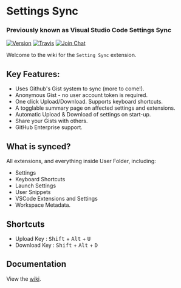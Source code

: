 # Settings Sync

### Previously known as Visual Studio Code Settings Sync

[![Version](https://vsmarketplacebadge.apphb.com/version/Shan.code-settings-sync.svg)](https://marketplace.visualstudio.com/items?itemName=Shan.code-settings-sync) [![Travis](https://img.shields.io/travis/rust-lang/rust.svg)](https://marketplace.visualstudio.com/items?itemName=Shan.code-settings-sync) [![Join Chat](https://badges.gitter.im/Join%20Chat.svg)](https://gitter.im/code-settings-sync)

Welcome to the wiki for the `Setting Sync` extension.


## Key Features:

- Uses Github's Gist system to sync (more to come!).
- Anonymous Gist - no user account token is required.
- One click Upload/Download. Supports keyboard shortcuts.
- A togglable summary page on affected settings and extensions.
- Automatic Upload & Download of settings on start-up.
- Share your Gists with others.
- GitHub Enterprise support.


## What is synced?
All extensions, and everything inside User Folder, including:
- Settings
- Keyboard Shortcuts
- Launch Settings
- User Snippets
- VSCode Extensions and Settings
- Workspace Metadata.

## Shortcuts
- Upload Key : <kbd>Shift</kbd> + <kbd>Alt</kbd> + <kbd>U</kbd>
- Download Key : <kbd>Shift</kbd> + <kbd>Alt</kbd> + <kbd>D</kbd>

## Documentation
View the [wiki](https://github.com/shanalikhan/code-settings-sync/wiki).
